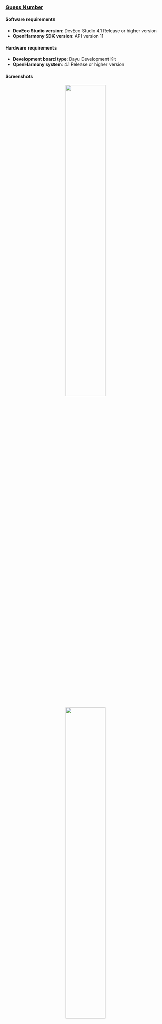### [Guess Number](https://github.com/eclipse-oniro4openharmony/app-GuessNumber)  
#### Software requirements
- **DevEco Studio version**: DevEco Studio 4.1 Release or higher version
- **OpenHarmony SDK version**: API version 11

#### Hardware requirements
- **Development board type**: Dayu Development Kit
- **OpenHarmony system**: 4.1 Release or higher version

#### Screenshots
<div style="text-align: center">
    <img src='../images/game/guess-number/image1.png' width='50%'>
    <img src='../images/game/guess-number/image2.png' width='50%'>
</div>

### [Throw The Dice](https://github.com/eclipse-oniro4openharmony/app-ThrowTheDice)  
#### Software requirements
- **DevEco Studio version**: DevEco Studio 4.1 Release or higher version
- **OpenHarmony SDK version**: API version 11

#### Hardware requirements
- **Development board type**: Dayu Development Kit
- **OpenHarmony system**: 4.1 Release or higher version

#### Screenshots
<div style="text-align: center">
    <img src='../images/game/throw-the-dice/image1.png' width='50%'>
</div>

### [Pinwheel](https://github.com/eclipse-oniro4openharmony/app-Pinwheel)  
#### Software requirements
- **DevEco Studio version**: DevEco Studio 4.1 Release or higher version
- **OpenHarmony SDK version**: API version 11

#### Hardware requirements
- **Development board type**: Dayu Development Kit
- **OpenHarmony system**: 4.1 Release or higher version

#### Screenshots
<div style="text-align: center">
    <img src='../images/game/pinwheel/pinwheel.png' width='50%'>
</div>
